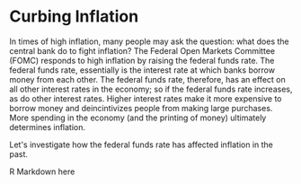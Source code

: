 # Curbing Inflation

In times of high inflation, many people may ask the question: what does the central bank do to fight inflation? The Federal Open Markets Committee (FOMC) responds to high inflation by raising the federal funds rate. The federal funds rate, essentially is the interest rate at which banks borrow money from each other. The federal funds rate, therefore, has an effect on all other interest rates in the economy; so if the federal funds rate increases, as do other interest rates. Higher interest rates make it more expensive to borrow money and deincintivizes people from making large purchases. More spending in the economy (and the printing of money) ultimately determines inflation. 

Let's investigate how the federal funds rate has affected inflation in the past.

R Markdown here
